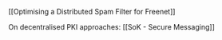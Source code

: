 [[Optimising a Distributed Spam Filter for Freenet]]

On decentralised PKI approaches:
[[SoK - Secure Messaging]]